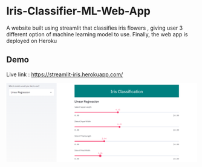 # Iris-Classifier-ML-Web-App
A website built using streamlit that classifies iris flowers , giving user 3 different option of machine learning model to use. Finally, the web app is deployed on Heroku
## Demo
Live link : https://streamlit-iris.herokuapp.com/

<img src="./img1.png"><br />


